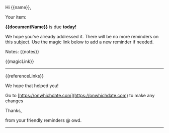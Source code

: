 Hi {{name}},

Your item:

**{{documentName}}** is due **today!**

We hope you've already addressed it. There will be no more reminders on this subject. Use the magic link below to add a new reminder if needed.

Notes: {{notes}}

{{magicLink}}

---

{{referenceLinks}}

We hope that helped you!

Go to [https://onwhichdate.com](https://onwhichdate.com) to make any changes

Thanks,

from your friendly reminders @ owd.

---
